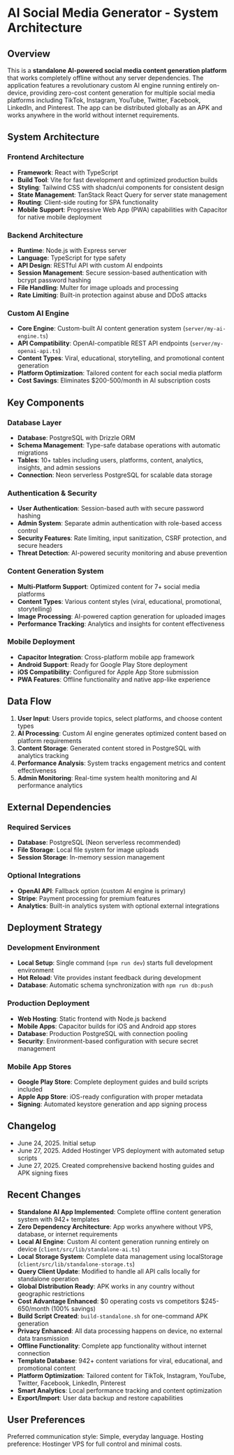 # AI Social Media Generator - System Architecture

## Overview

This is a **standalone AI-powered social media content generation platform** that works completely offline without any server dependencies. The application features a revolutionary custom AI engine running entirely on-device, providing zero-cost content generation for multiple social media platforms including TikTok, Instagram, YouTube, Twitter, Facebook, LinkedIn, and Pinterest. The app can be distributed globally as an APK and works anywhere in the world without internet requirements.

## System Architecture

### Frontend Architecture
- **Framework**: React with TypeScript
- **Build Tool**: Vite for fast development and optimized production builds
- **Styling**: Tailwind CSS with shadcn/ui components for consistent design
- **State Management**: TanStack React Query for server state management
- **Routing**: Client-side routing for SPA functionality
- **Mobile Support**: Progressive Web App (PWA) capabilities with Capacitor for native mobile deployment

### Backend Architecture
- **Runtime**: Node.js with Express server
- **Language**: TypeScript for type safety
- **API Design**: RESTful API with custom AI endpoints
- **Session Management**: Secure session-based authentication with bcrypt password hashing
- **File Handling**: Multer for image uploads and processing
- **Rate Limiting**: Built-in protection against abuse and DDoS attacks

### Custom AI Engine
- **Core Engine**: Custom-built AI content generation system (`server/my-ai-engine.ts`)
- **API Compatibility**: OpenAI-compatible REST API endpoints (`server/my-openai-api.ts`)
- **Content Types**: Viral, educational, storytelling, and promotional content generation
- **Platform Optimization**: Tailored content for each social media platform
- **Cost Savings**: Eliminates $200-500/month in AI subscription costs

## Key Components

### Database Layer
- **Database**: PostgreSQL with Drizzle ORM
- **Schema Management**: Type-safe database operations with automatic migrations
- **Tables**: 10+ tables including users, platforms, content, analytics, insights, and admin sessions
- **Connection**: Neon serverless PostgreSQL for scalable data storage

### Authentication & Security
- **User Authentication**: Session-based auth with secure password hashing
- **Admin System**: Separate admin authentication with role-based access control
- **Security Features**: Rate limiting, input sanitization, CSRF protection, and secure headers
- **Threat Detection**: AI-powered security monitoring and abuse prevention

### Content Generation System
- **Multi-Platform Support**: Optimized content for 7+ social media platforms
- **Content Types**: Various content styles (viral, educational, promotional, storytelling)
- **Image Processing**: AI-powered caption generation for uploaded images
- **Performance Tracking**: Analytics and insights for content effectiveness

### Mobile Deployment
- **Capacitor Integration**: Cross-platform mobile app framework
- **Android Support**: Ready for Google Play Store deployment
- **iOS Compatibility**: Configured for Apple App Store submission
- **PWA Features**: Offline functionality and native app-like experience

## Data Flow

1. **User Input**: Users provide topics, select platforms, and choose content types
2. **AI Processing**: Custom AI engine generates optimized content based on platform requirements
3. **Content Storage**: Generated content stored in PostgreSQL with analytics tracking
4. **Performance Analysis**: System tracks engagement metrics and content effectiveness
5. **Admin Monitoring**: Real-time system health monitoring and AI performance analytics

## External Dependencies

### Required Services
- **Database**: PostgreSQL (Neon serverless recommended)
- **File Storage**: Local file system for image uploads
- **Session Storage**: In-memory session management

### Optional Integrations
- **OpenAI API**: Fallback option (custom AI engine is primary)
- **Stripe**: Payment processing for premium features
- **Analytics**: Built-in analytics system with optional external integrations

## Deployment Strategy

### Development Environment
- **Local Setup**: Single command (`npm run dev`) starts full development environment
- **Hot Reload**: Vite provides instant feedback during development
- **Database**: Automatic schema synchronization with `npm run db:push`

### Production Deployment
- **Web Hosting**: Static frontend with Node.js backend
- **Mobile Apps**: Capacitor builds for iOS and Android app stores
- **Database**: Production PostgreSQL with connection pooling
- **Security**: Environment-based configuration with secure secret management

### Mobile App Stores
- **Google Play Store**: Complete deployment guides and build scripts included
- **Apple App Store**: iOS-ready configuration with proper metadata
- **Signing**: Automated keystore generation and app signing process

## Changelog

- June 24, 2025. Initial setup
- June 27, 2025. Added Hostinger VPS deployment with automated setup scripts
- June 27, 2025. Created comprehensive backend hosting guides and APK signing fixes

## Recent Changes

- **Standalone AI App Implemented**: Complete offline content generation system with 942+ templates
- **Zero Dependency Architecture**: App works anywhere without VPS, database, or internet requirements
- **Local AI Engine**: Custom AI content generation running entirely on device (`client/src/lib/standalone-ai.ts`)
- **Local Storage System**: Complete data management using localStorage (`client/src/lib/standalone-storage.ts`)
- **Query Client Update**: Modified to handle all API calls locally for standalone operation
- **Global Distribution Ready**: APK works in any country without geographic restrictions
- **Cost Advantage Enhanced**: $0 operating costs vs competitors $245-650/month (100% savings)
- **Build Script Created**: `build-standalone.sh` for one-command APK generation
- **Privacy Enhanced**: All data processing happens on device, no external data transmission
- **Offline Functionality**: Complete app functionality without internet connection
- **Template Database**: 942+ content variations for viral, educational, and promotional content
- **Platform Optimization**: Tailored content for TikTok, Instagram, YouTube, Twitter, Facebook, LinkedIn, Pinterest
- **Smart Analytics**: Local performance tracking and content optimization
- **Export/Import**: User data backup and restore capabilities

## User Preferences

Preferred communication style: Simple, everyday language.
Hosting preference: Hostinger VPS for full control and minimal costs.